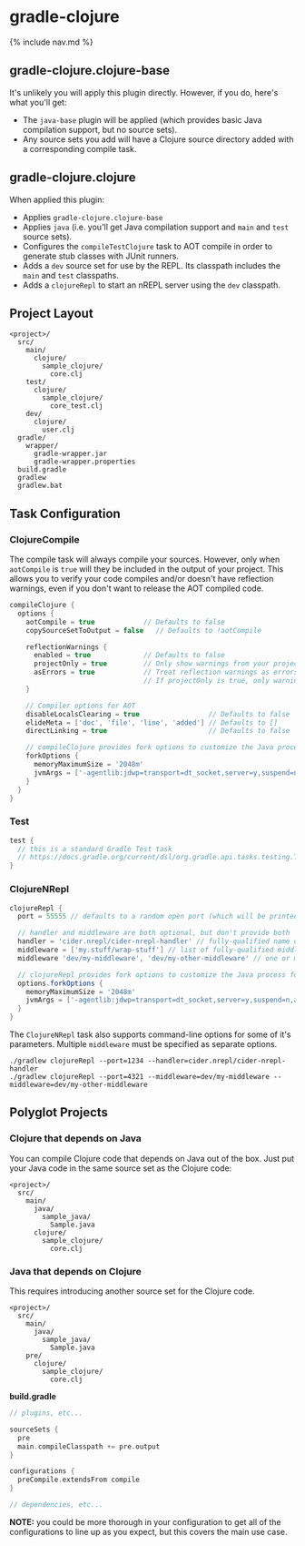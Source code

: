 # gradle-clojure

{% include nav.md %}

## gradle-clojure.clojure-base

It's unlikely you will apply this plugin directly. However, if you do, here's what you'll get:

- The `java-base` plugin will be applied (which provides basic Java compilation support, but no source sets).
- Any source sets you add will have a Clojure source directory added with a corresponding compile task.

## gradle-clojure.clojure

When applied this plugin:

- Applies `gradle-clojure.clojure-base`
- Applies `java` (i.e. you'll get Java compilation support and `main` and `test` source sets).
- Configures the `compileTestClojure` task to AOT compile in order to generate stub classes with JUnit runners.
- Adds a `dev` source set for use by the REPL. Its classpath includes the `main` and `test` classpaths.
- Adds a `clojureRepl` to start an nREPL server using the `dev` classpath.

## Project Layout

```
<project>/
  src/
    main/
      clojure/
        sample_clojure/
          core.clj
    test/
      clojure/
        sample_clojure/
          core_test.clj
    dev/
      clojure/
        user.clj
  gradle/
    wrapper/
      gradle-wrapper.jar
      gradle-wrapper.properties
  build.gradle
  gradlew
  gradlew.bat
```

## Task Configuration

### ClojureCompile

The compile task will always compile your sources. However, only when `aotCompile` is `true` will they be included in the output of your project. This allows you to verify your code compiles and/or doesn't have reflection warnings, even if you don't want to release the AOT compiled code.

```groovy
compileClojure {
  options {
    aotCompile = true            // Defaults to false
    copySourceSetToOutput = false   // Defaults to !aotCompile

    reflectionWarnings {
      enabled = true             // Defaults to false
      projectOnly = true         // Only show warnings from your project, not dependencies - default false
      asErrors = true            // Treat reflection warnings as errors and fail the build
                                 // If projectOnly is true, only warnings from your project are errors.
    }

    // Compiler options for AOT
    disableLocalsClearing = true                 // Defaults to false
    elideMeta = ['doc', 'file', 'line', 'added'] // Defaults to []
    directLinking = true                         // Defaults to false

    // compileClojure provides fork options to customize the Java process for compilation
    forkOptions {
      memoryMaximumSize = '2048m'
      jvmArgs = ['-agentlib:jdwp=transport=dt_socket,server=y,suspend=n,address=5005', '-Djava.awt.headless=true']
    }
  }
}
```

### Test

```groovy
test {
  // this is a standard Gradle Test task
  // https://docs.gradle.org/current/dsl/org.gradle.api.tasks.testing.Test.html
}
```

### ClojureNRepl

```groovy
clojureRepl {
  port = 55555 // defaults to a random open port (which will be printed in the build output)

  // handler and middleware are both optional, but don't provide both
  handler = 'cider.nrepl/cider-nrepl-handler' // fully-qualified name of function
  middleware = ['my.stuff/wrap-stuff'] // list of fully-qualified middleware function names (override any existing)
  middleware 'dev/my-middleware', 'dev/my-other-middleware' // one or more full-qualified middleware function names (append to any existing)

  // clojureRepl provides fork options to customize the Java process for compilation
  options.forkOptions {
    memoryMaximumSize = '2048m'
    jvmArgs = ['-agentlib:jdwp=transport=dt_socket,server=y,suspend=n,address=5005', '-Djava.awt.headless=true']
  }
}
```

The `ClojureNRepl` task also supports command-line options for some of it's parameters. Multiple `middleware` must be specified as separate options.

```
./gradlew clojureRepl --port=1234 --handler=cider.nrepl/cider-nrepl-handler
./gradlew clojureRepl --port=4321 --middleware=dev/my-middleware --middleware=dev/my-other-middleware
```

## Polyglot Projects

### Clojure that depends on Java

You can compile Clojure code that depends on Java out of the box. Just put your
Java code in the same source set as the Clojure code:

```
<project>/
  src/
    main/
      java/
        sample_java/
          Sample.java
      clojure/
        sample_clojure/
          core.clj
```

### Java that depends on Clojure

This requires introducing another source set for the Clojure code.

```
<project>/
  src/
    main/
      java/
        sample_java/
          Sample.java
    pre/
      clojure/
        sample_clojure/
          core.clj
```

**build.gradle**

```groovy
// plugins, etc...

sourceSets {
  pre
  main.compileClasspath += pre.output
}

configurations {
  preCompile.extendsFrom compile
}

// dependencies, etc...
```

**NOTE:** you could be more thorough in your configuration to get all of the
configurations to line up as you expect, but this covers the main use case.
